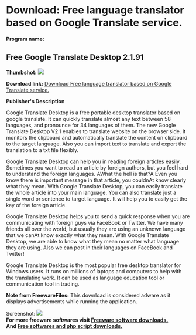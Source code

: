 # Download: Free language translator based on Google Translate service.

**Program name:**

## Free Google Translate Desktop 2.1.91

  
**Thumbshot:** ![](http://www.freewarefiles.com/screenshot/googletrnsltdsktp21_md.jpg)   
  
**Download link:** [Download Free language translator based on Google Translate service.](http://freesoftwares.boysofts.com/Google-Translate-Desktop_program_56240.html)  
  


**Publisher's Description**  
  


Google Translate Desktop is a free portable desktop translator based on google translate. It can quickly translate almost any text between 58 languages, and pronounce for 34 languages of them. The new Google Translate Desktop V2.1 enables to translate website on the browser side. It monitors the clipboard and automatically translate the content on clipboard to the target language. Also you can import text to translate and export the translation to a txt file flexibly. 

Google Translate Desktop can help you in reading foreign articles easily. Sometimes you want to read an article by foreign authors, but you feel hard to understand the foreign languages. AWhat the hell is that?A Even you know there is important message in that article, you couldnAt know clearly what they mean. With Google Translate Desktop, you can easily translate the whole article into your main language. You can also translate just a single word or sentence to target language. It will help you to easily get the key of the foreign article.

Google Translate Desktop helps you to send a quick response when you are communicating with foreign guys via FaceBook or Twitter. We have many friends all over the world, but usually they are using an unknown language that we canAt know exactly what they mean. With Google Translate Desktop, we are able to know what they mean no matter what language they are using. Also we can post in their languages on FaceBook and Twitter!

Google Translate Desktop is the most popular free desktop translator for Windows users. It runs on millions of laptops and computers to help with the translating work. It can be used as language education tool or communication tool in trading. 

**Note from FreewareFiles:** This download is considered adware as it displays advertisements while running the application.

  
  
Screenshot: ![](http://www.freewarefiles.com/screenshot/googletrnsltdsktp21.jpg)   
**For more freeware softwares visit [Freeware software downloads.](http://freesoftwares.boysofts.com/)**   
**And [Free softwares and php script downloads.](http://www.boysofts.com/)**
